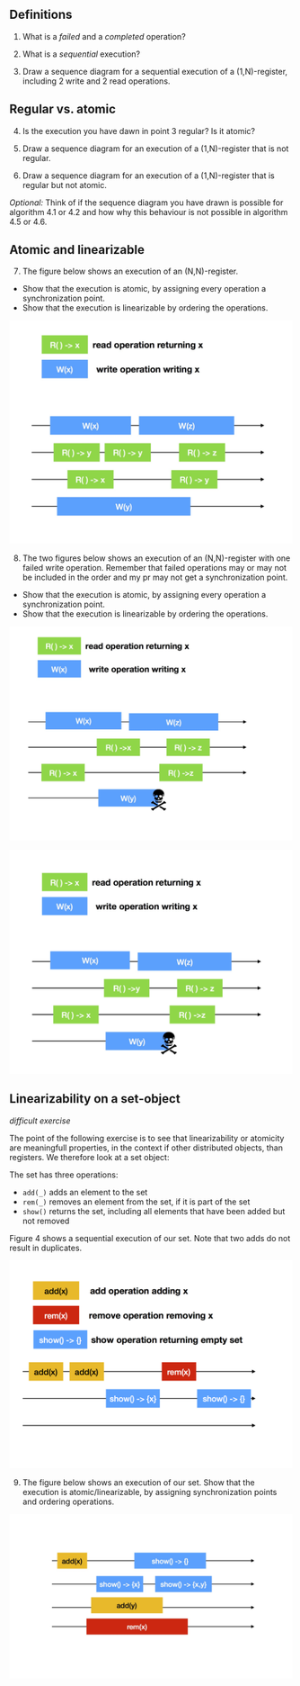## Definitions

1. What is a *failed* and a *completed* operation?

2. What is a *sequential* execution?

3. Draw a sequence diagram for a sequential execution of a (1,N)-register, 
including 2 write and 2 read operations.

## Regular  vs. atomic

4. Is the execution you have dawn in point 3 regular? Is it atomic?

5. Draw a sequence diagram for an execution of a (1,N)-register 
that is not regular.

6. Draw a sequence diagram for an execution of a (1,N)-register 
that is regular but not atomic.

*Optional:* Think of if the sequence diagram you have drawn is possible for algorithm 4.1 or 4.2 and 
how why this behaviour is not possible in algorithm 4.5 or 4.6.

## Atomic and linearizable

7. The figure below shows an execution of an (N,N)-register.
  * Show that the execution is atomic, by assigning every operation a synchronization point.
  * Show that the execution is linearizable by ordering the operations.

![Figure 1, an execution of an (N,N)-register](fig/CH4-fig1.jpg?raw=true)

8. The two figures below shows an execution of an (N,N)-register with one failed write operation. 
  Remember that failed operations may or may not be included in the order and my pr may not get a synchronization point.
  * Show that the execution is atomic, by assigning every operation a synchronization point.
  * Show that the execution is linearizable by ordering the operations.
  
 ![Figure 2, an execution of an (N,N)-register with a failed write.](fig/CH4-fig2.jpg?raw=true)
 
 ![Figure 3, an execution of an (N,N)-register with a failed write.](fig/CH4-fig3.jpg?raw=true)

## Linearizability on a set-object
*difficult exercise*

The point of the following exercise is to see that linearizability or atomicity are meaningfull properties, 
in the context if other distributed objects, than registers.
We therefore look at a set object:

The set has three operations:
 * `add(_)` adds an element to the set
 * `rem(_)` removes an element from the set, if it is part of the set
 * `show()` returns the set, including all elements that have been added but not removed
 
Figure 4 shows a sequential execution of our set. Note that two adds do not result in duplicates.
 
 ![Figure 4, a sequential execution of our set.](fig/CH4-fig4.jpg?raw=true)
 
 
9. The figure below shows an execution of our set. Show that the execution is atomic/linearizable, by assigning synchronization points and ordering operations.

![Figure 5, a concurrent execution of our set.](fig/CH4-fig5.jpg?raw=true)
 

